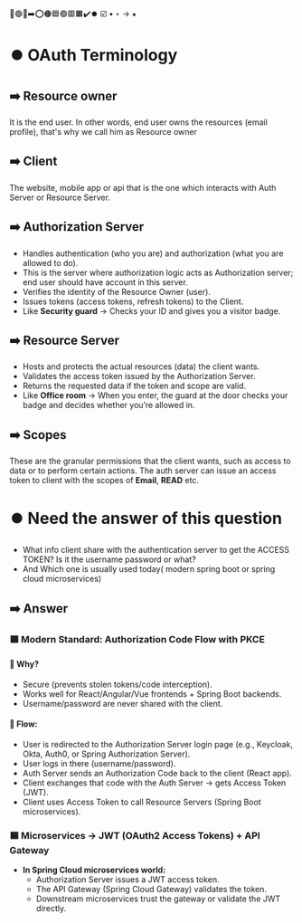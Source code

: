 🔵🟢🔴➡️⭕🟠🟦🟣🟥🟧✔️⏺️ ☑️ • ‣ → ⁕

# ⏺️ OAuth Terminology

## ➡️ Resource owner

It is the end user. In other words, end user owns the resources (email profile), that's why we call him as Resource owner

## ➡️ Client

The website, mobile app or api that is the one which interacts with Auth Server or Resource Server.

## ➡️ Authorization Server

- Handles authentication (who you are) and authorization (what you are allowed to do).
- This is the server where authorization logic acts as Authorization server; end user should have account in this server.
- Verifies the identity of the Resource Owner (user).
- Issues tokens (access tokens, refresh tokens) to the Client.
- Like **Security guard** → Checks your ID and gives you a visitor badge.

## ➡️ Resource Server

- Hosts and protects the actual resources (data) the client wants.
- Validates the access token issued by the Authorization Server.
- Returns the requested data if the token and scope are valid.
- Like **Office room** → When you enter, the guard at the door checks your badge and decides whether you’re allowed in.

## ➡️ Scopes

These are the granular permissions that the client wants, such as access to data or to perform certain actions. The auth server can issue an access token to client with the scopes of **Email**, **READ** etc.

# ⏺️ Need the answer of this question

- What info client share with the authentication server to get the ACCESS TOKEN?
  Is it the username password or what?
- And Which one is usually used today( modern spring boot or spring cloud microservices)

## ➡️ Answer

### 🟦 Modern Standard: Authorization Code Flow with PKCE

#### 🔵 Why?

- Secure (prevents stolen tokens/code interception).
- Works well for React/Angular/Vue frontends + Spring Boot backends.
- Username/password are never shared with the client.

#### 🔵 Flow:

- User is redirected to the Authorization Server login page (e.g., Keycloak, Okta, Auth0, or Spring Authorization Server).
- User logs in there (username/password).
- Auth Server sends an Authorization Code back to the client (React app).
- Client exchanges that code with the Auth Server → gets Access Token (JWT).
- Client uses Access Token to call Resource Servers (Spring Boot microservices).

### 🟦 Microservices → JWT (OAuth2 Access Tokens) + API Gateway

- **In Spring Cloud microservices world:**
  - Authorization Server issues a JWT access token.
  - The API Gateway (Spring Cloud Gateway) validates the token.
  - Downstream microservices trust the gateway or validate the JWT directly.
